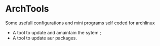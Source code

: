 # ArchTools
Some usefull configurations and mini programs self coded for archlinux

- A tool to update and amaintain the sytem ;
- A tool to update aur packages.
